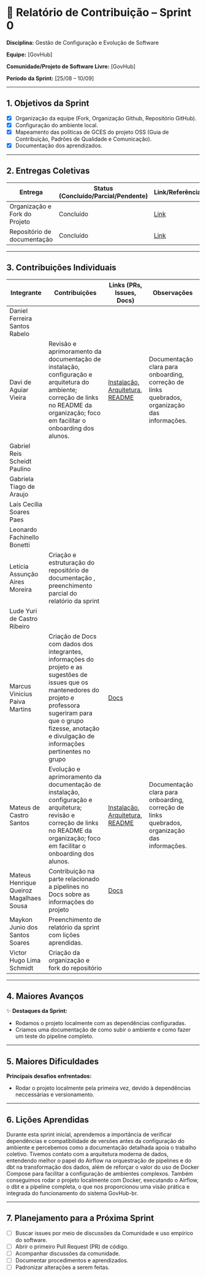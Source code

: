 # 📝 Relatório de Contribuição – Sprint 0

**Disciplina:** Gestão de Configuração e Evolução de Software

**Equipe:** \[GovHub]

**Comunidade/Projeto de Software Livre:** \[GovHub]

**Período da Sprint:** \[25/08 – 10/09]

---

## 1. Objetivos da Sprint

* [X] Organização da equipe (Fork, Organização Github, Repositório GitHub).
* [X] Configuração do ambiente local.
* [X] Mapeamento das políticas de GCES do projeto OSS (Guia de Contribuição, Padrões de Qualidade e Comunicação).
* [X] Documentação dos aprendizados.

---

## 2. Entregas Coletivas

| Entrega                       | Status (Concluído/Parcial/Pendente) | Link/Referência                                                           | Observações |
| ----------------------------- | ----------------------------------- | ------------------------------------------------------------------------- | ----------- |
| Organização e Fork do Projeto | Concluído                           | [Link](https://github.com/GCES-GovHub-2025-2/data-application-gov-hub)    |             |
| Repositório de documentação   | Concluído                           | [Link](https://github.com/GCES-GovHub-2025-2/GovHub-relatorios/tree/main) |             |

---

## 3. Contribuições Individuais


| Integrante                          | Contribuições | Links (PRs, Issues, Docs) | Observações |
| ----------------------------------- | ------------- | ------------------------- | ----------- |
| Daniel Ferreira Santos Rabelo       |               |                           |             |
| Davi de Aguiar Vieira | Revisão e aprimoramento da documentação de instalação, configuração e arquitetura do ambiente; correção de links no README da organização; foco em facilitar o onboarding dos alunos. | [Instalação](https://gov-hub.io/documentacao/instalacao/), [Arquitetura](https://gov-hub.io/documentacao/arquitetura/), [README](https://github.com/GovHub-br?view_as=public) | Documentação clara para onboarding, correção de links quebrados, organização das informações. |
| Gabriel Reis Scheidt Paulino        |               |                           |             |
| Gabriela Tiago de Araujo            |               |                           |             |
| Laís Cecília Soares Paes            |               |                           |             |
| Leonardo Fachinello Bonetti         |               |                           |             |
| Letícia Assunção Aires Moreira      | Criação e estruturação do repositório de documentação , preenchimento parcial do relatório da sprint      |                           |             |
| Lude Yuri de Castro Ribeiro         |               |                           |             |
| Marcus Vinicius Paiva Martins | Criação de Docs com dados dos integrantes, informações do projeto e as sugestões de issues que os mantenedores do projeto e professora sugeriram para que o grupo fizesse, anotação e divulgação de informações pertinentes no grupo | [Docs](https://docs.google.com/document/d/1gwo-WKB09nKjJ5ghYFihoAGSMAReoC442PUmTbsKAY0) |             |
| Mateus de Castro Santos | Evolução e aprimoramento da documentação de instalação, configuração e arquitetura; revisão e correção de links no README da organização; foco em facilitar o onboarding dos alunos. | [Instalação](https://gov-hub.io/documentacao/instalacao/), [Arquitetura](https://gov-hub.io/documentacao/arquitetura/), [README](https://github.com/GovHub-br?view_as=public) | Documentação clara para onboarding, correção de links quebrados, organização das informações. |
| Mateus Henrique Queiroz Magalhaes Sousa | Contribuição na parte relacionado a pipelines no Docs sobre as informações do projeto          |              [Docs](https://docs.google.com/document/d/1gwo-WKB09nKjJ5ghYFihoAGSMAReoC442PUmTbsKAY0)             |             |
| Maykon Junio dos Santos Soares      | Preenchimento de relatório da sprint com lições aprendidas.               |                           |             |
| Victor Hugo Lima Schmidt            | Criação da organização e fork do repositório               |                           |             |

---

## 4. Maiores Avanços

✨ **Destaques da Sprint:**

- Rodamos o projeto localmente com as dependências configuradas.
- Criamos uma documentação de como subir o ambiente e como fazer um teste do pipeline completo.

---

## 5. Maiores Dificuldades

**Principais desafios enfrentados:**

- Rodar o projeto localmente pela primeira vez, devido à dependências neccessárias e versionamento.

---

## 6. Lições Aprendidas

Durante esta sprint inicial, aprendemos a importância de verificar dependências e compatibilidade de versões antes da configuração do ambiente e percebemos como a documentação detalhada apoia o trabalho coletivo. Tivemos contato com a arquitetura moderna de dados, entendendo melhor o papel do Airflow na orquestração de pipelines e do dbt na transformação dos dados, além de reforçar o valor do uso de Docker Compose para facilitar a configuração de ambientes complexos. Também conseguimos rodar o projeto localmente com Docker, executando o Airflow, o dbt e a pipeline completa, o que nos proporcionou uma visão prática e integrada do funcionamento do sistema GovHub-br.

---

## 7. Planejamento para a Próxima Sprint

- [ ] Buscar issues por meio de discussões da Comunidade e uso empírico do software.
- [ ] Abrir o primeiro Pull Request (PR) de código.
- [ ] Acompanhar discussões da comunidade.
- [ ] Documentar procedimentos e aprendizados.
- [ ] Padronizar alterações a serem feitas.
